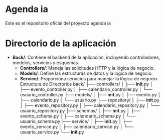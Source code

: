 # Agenda ia
Este es el repositorio oficial del proyecto agenda ia 
 
# Directorio de la aplicación

- **Back/**: Contiene el backend de la aplicación, incluyendo controladores, modelos, servicios y esquemas.
  - **Controllers/**: Maneja las solicitudes HTTP y la lógica de negocio.
  - **Models/**: Define las estructuras de datos y la lógica de negocio.
  - **Service/**: Proporciona servicios para manejar la lógica de negocio.
Estructura de Directorios
back/
├── controllers/
│   ├── __init__.py
│   ├── evento_controller.py
│   ├── calendario_controller.py
│   └── usuario_controller.py
├── models/
│   ├── __init__.py
│   ├── evento.py
│   ├── calendario.py
│   └── usuario.py
├── repository/
│   ├── __init__.py
│   ├── evento_repository.py
│   ├── calendario_repository.py
│   └── usuario_repository.py
├── schemas/
│   ├── __init__.py
│   ├── evento_schema.py
│   ├── calendario_schema.py
│   └── usuario_schema.py
├── service/
│   ├── __init__.py
│   ├── evento_service.py
│   ├── calendario_service.py
│   └── usuario_service.py
└── __init__.py 

